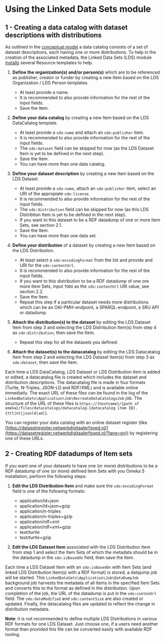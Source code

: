 # Using the Linked Data Sets module

## 1 - Creating a data catalog with dataset descriptions with distributions

As outlined in the [conceptual model](ConceptualModel.md) a data catalog consists of a set of dataset descriptions, each having one or more distributions. To help in the creation of the associated metadata, the Linked Data Sets (LDS) module [installs](Installing.md) several Resource templates to help.

1. **Define the organization(s) and/or person(s)** which are to be referenced as publisher, creator or funder by creating a new Item based on the LDS Organization / LDS Person templates. 
    - At least provide a name. 
    - It is recommended to also provide information for the rest of the input fields.
    - Save the Item.

2. **Define your data catalog** by creating a new Item based on the LDS DataCatalog template.
    - At least provide a `sdo:name` and attach an `sdo:publisher` item.
    - It is recommended to also provide information for the rest of the input fields. 
    - The `sdo:dataset` field can be skipped for now (as the LDS Dataset Item is yet to be defined in the next step).
    - Save the Item.
    - You can have more than one data catalog.

3. **Define your dataset description** by creating a new Item based on the LDS Dataset. 
    - At least provide a `sdo:name`, attach an `sdo:publisher` item, select an URI of the appropiate `sdo:license`. 
    - It is recommended to also provide information for the rest of the input fields. 
    - The `sdo:distribution` field can be skipped for now (as this LDS Distribtion Item is yet to be defined in the next step).
    - If you want to this dataset to be a RDF datadump of one or more Item Sets, see section 2.1.
    - Save the Item.
    - You can have more than one data set.

4. **Define your distribution** of a dataset by creating a new Item based on the LDS Distribution. 
    - At least select a `sdo:encodingFormat` from the list and provide and URI for the `sdo:contentUrl`. 
    - It is recommended to also provide information for the rest of the input fields. 
    - If you want to this distribution to be a RDF datadump of one ore more Item Sets, input `TODO` as the `sdo:contentUrl` URI value, see section 2.2. 
    - Save the Item.
    - Repeat this step if a particular dataset needs more distributions which can be an OAI-PMH-endpoint, a SPARQL-endpoint, a SRU API or datadump.

5. **Attach the distribution(s) to the dataset** by editing the LDS Dataset Item from step 3 and selecting the LDS Distribution Item(s) from step 4 as `sdo:distribution`, then save the Item.
    - Repeat this step for all the datasets you defined.

6. **Attach the dataset(s) to the datacatalog** by editing the LDS Datacatalog Item from step 2 and selecting the LDS Dataset Item(s) from step 3 as `sdo:dataset`, then save the Item.

Each time a LDS DataCatalog, LDS Dataset or LDS Distribution item is added or edited, a datacatalog file is created which includes the dataset and distribution descriptions. The datacatalog file is made in four formats (Turtle, N-Triples, JSON-LD and RDF/XML) and is available online immediatly. The exact URL of these files can be found in the log of the `LinkedDataSets\Application\Job\RecreateDataCatalogsJob` job. The structure of the URL of these files is `https://{hostname}/{path of omeka}/files/datacatalogs/datacatalog-{datacatalog item ID}.{ttl|nt|jsonld|xml}`.

You can register your data catalog with an online dataset register (like [https://datasetregister.netwerkdigitaalerfgoed.nl/](https://datasetregister.netwerkdigitaalerfgoed.nl/?lang=en)) by registering one of these URLs.

## 2 - Creating RDF datadumps of Item sets

If you want one of your datasets to have one (or more) distributions to be a RDF datadump of one (or more) defined Item Sets with you Omeka S installation, perform the following steps:

1. **Edit the LDS Distribution Item** and make sure the `sdo:encodingFormat` field is one of the following formats:
    - application/ld+json
    - application/ld+json+gzip
    - application/n-triples
    - application/n-triples+gzip
    - application/rdf+xml
    - application/rdf+xml+gzip
    - text/turtle
    - text/turtle+gzip

2. **Edit the LDS Dataset Item** associated with the LDS Distribution Item from step 1 and select the Item Sets of which the metadata should be in the datadump in the `sdo:isBasedOn` field, then save the Item.

Each time a LDS Dataset Item with an `sdo:isBasedOn` with Item Sets (and linked LDS Distribution Item(s) with a RDF format) is stored, a datajump job will be started. This `LinkedDataSets\Application\Job\DataDumpJob` background job harvests the metadata of all items in the specified Item Sets and converts this to the format as defined in the distribution. Upon completion of the job, the URL of the datadump is put in the `sdo:contenUrl` field. The `sdo:dateModified` and `sdo:contentSize` are also created or updated. Finally, the datacatalog files are updated to reflect the change in distribution metadata.

**Note**: it is not recommended to define multiple LDS Distributions in various RDF formats for one LDS Dataset. Just choose one, if a users need another format than provided this file can be converted easily with available RDF tooling.
